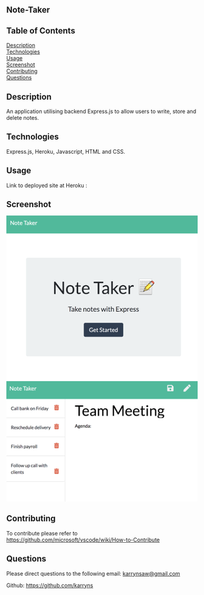 ## Note-Taker

## Table of Contents
[Description](#Description) <br>
[Technologies](#Techonologies) <br>
[Usage](#Usage) <br>
[Screenshot](#Screenshot) <br>
[Contributing](#Contributing) <br>
[Questions](#questions) <br>

## Description
An application utilising backend Express.js to allow users to write, store and delete notes. 

## Technologies
Express.js, Heroku, Javascript, HTML and CSS.

## Usage
Link to deployed site at Heroku : 

## Screenshot
<img src="./public/assets/image/NoteTaker.png"/>
<br>
<img src="./public/assets/image/SavedNotes.png"/>

## Contributing
To contribute please refer to https://github.com/microsoft/vscode/wiki/How-to-Contribute

## Questions
Please direct questions to the following email: karrynsaw@gmail.com


Github: https://github.com/karryns
    
